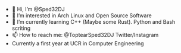 - 👋 Hi, I’m @Sped32DJ
- 👀 I’m interested in Arch Linux and Open Source Software
- 🌱 I’m currently learning C++ (Maybe some Rust). Python and Bash scriting
- 📫 How to reach me: @ToptearSped32DJ Twitter/Instagram
- Currently a first year at UCR in Computer Engineering
<!---
Sped32DJ/Sped32DJ is a ✨ special ✨ repository because its `README.md` (this file) appears on your GitHub profile.
You can click the Preview link to take a look at your changes.
--->
